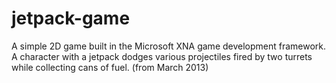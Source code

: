 # jetpack-game

A simple 2D game built in the Microsoft XNA game development framework. A character with a jetpack dodges various projectiles fired by two turrets while collecting cans of fuel. (from March 2013)


